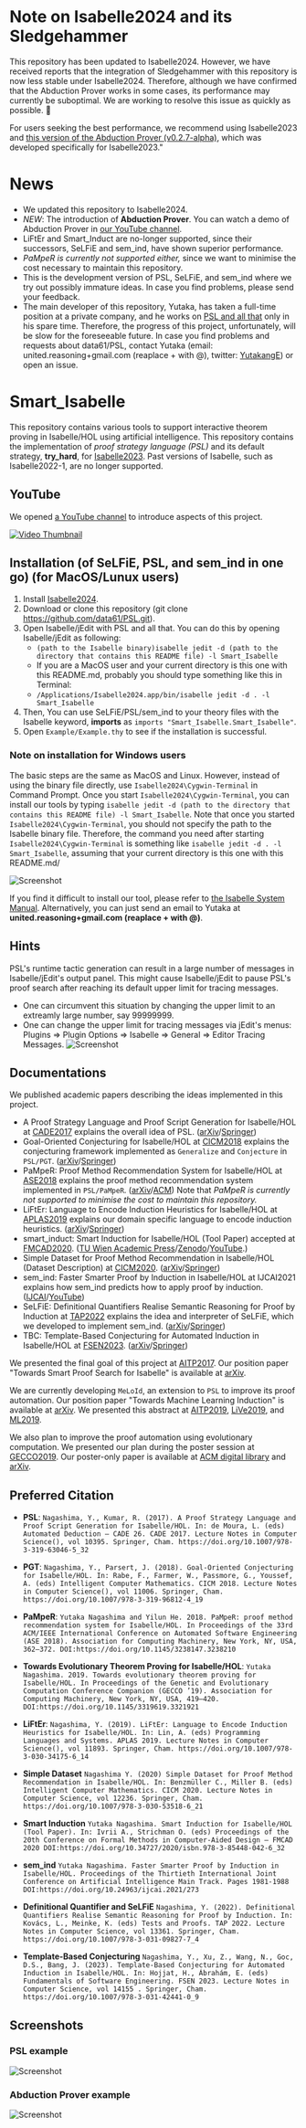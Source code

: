 # Note on Isabelle2024 and its Sledgehammer
This repository has been updated to Isabelle2024. However, we have received reports that the integration of Sledgehammer with this repository is now less stable under Isabelle2024. Therefore, although we have confirmed that the Abduction Prover works in some cases, its performance may currently be suboptimal. We are working to resolve this issue as quickly as possible. 🙇

For users seeking the best performance, we recommend using Isabelle2023 and [this version of the Abduction Prover (v0.2.7-alpha)](https://github.com/data61/PSL/releases/tag/v0.2.7-alpha), which was developed specifically for Isabelle2023."

# News
- We updated this repository to Isabelle2024.
- _NEW_: The introduction of **Abduction Prover**. You can watch a demo of Abduction Prover in [our YouTube channel](https://youtu.be/d7IXk0vB2p0).
- LiFtEr and Smart_Induct are no-longer supported, since their successors, SeLFiE and sem_ind, have shown superior performance.
- _PaMpeR is currently not supported either,_ since we want to minimise the cost necessary to maintain this repository. 
- This is the development version of PSL, SeLFiE, and sem_ind where we try out possibly immature ideas. In case you find problems, please send your feedback.
- The main developer of this repository, Yutaka, has taken a full-time position at a private company, and he works on [PSL and all that](https://github.com/data61/PSL/) only in his spare time. Therefore, the progress of this project, unfortunately, will be slow for the foreseeable future. In case you find problems and requests about data61/PSL, contact Yutaka (email: united.reasoning+gmail.com (reaplace + with @), twitter: [YutakangE](https://twitter.com/YutakangE)) or open an issue.

# Smart_Isabelle

This repository contains various tools to support interactive theorem proving in Isabelle/HOL using artificial intelligence.
This repository contains the implementation of *proof strategy language (PSL)* and its default strategy,
**try_hard**, for [Isabelle2023](https://isabelle.in.tum.de). Past versions of Isabelle, such as Isabelle2022-1, are no longer supported.

## YouTube

We opened [a YouTube channel](https://www.youtube.com/channel/UCjnY6hIaryOEgG92udvogAw/) to introduce aspects of this project.

[![Video Thumbnail](https://img.youtube.com/vi/rXU-lJxP_GI/maxresdefault.jpg)](https://www.youtube.com/watch?v=rXU-lJxP_GI)


## Installation (of SeLFiE, PSL, and sem_ind in one go) (for MacOS/Lunux users)
1. Install [Isabelle2024](https://isabelle.in.tum.de).
2. Download or clone this repository (git clone https://github.com/data61/PSL.git).
3. Open Isabelle/jEdit with PSL and all that. You can do this by opening Isabelle/jEdit as following:
   * `(path to the Isabelle binary)isabelle jedit -d (path to the directory that contains this README file) -l Smart_Isabelle`
   * If you are a MacOS user and your current directory is this one with this README.md, probably you should type something like this in Terminal:
   * `/Applications/Isabelle2024.app/bin/isabelle jedit -d . -l Smart_Isabelle`
4. Then, You can use SeLFiE/PSL/sem_ind to your theory files
   with the Isabelle keyword, **imports** as ``imports "Smart_Isabelle.Smart_Isabelle"``.
5. Open `Example/Example.thy` to see if the installation is successful.

### Note on installation for Windows users
The basic steps are the same as MacOS and Linux. 
However, instead of using the binary file directly, use `Isabelle2024\Cygwin-Terminal` in Command Prompt. Once you start `Isabelle2024\Cygwin-Terminal`, you can install our tools by typing `isabelle jedit -d (path to the directory that contains this README file) -l Smart_Isabelle`. Note that once you started `Isabelle2024\Cygwin-Terminal`, you should not specify the path to the Isabelle binary file. Therefore, the command you need after starting `Isabelle2024\Cygwin-Terminal` is something like `isabelle jedit -d . -l Smart_Isabelle`, assuming that your current directory is this one with this README.md/

![Screenshot](./image/screen_shot_import.png)

If you find it difficult to install our tool, please refer to [the Isabelle System Manual](https://isabelle.in.tum.de/doc/system.pdf). Alternatively, you can just send an email to Yutaka at **united.reasoning+gmail.com (reaplace + with @)**.

## Hints
PSL's runtime tactic generation can result in a large number of messages in Isabelle/jEdit's output panel.
This might cause Isabelle/jEdit to pause PSL's proof search after reaching its default upper limit for tracing messages.
- One can circumvent this situation by changing the upper limit to an extreamly large number, say 99999999.
- One can change the upper limit for tracing messages via jEdit's menus:
  Plugins => Plugin Options => Isabelle => General => Editor Tracing Messages.
![Screenshot](./image/tracing_messages.png)

## Documentations
We published academic papers describing the ideas implemented in this project.
- A Proof Strategy Language and Proof Script Generation for Isabelle/HOL at [CADE2017](http://www.cse.chalmers.se/~myreen/cade-26/) explains the overall idea of PSL. ([arXiv](https://arxiv.org/abs/1606.02941)/[Springer](https://doi.org/10.1007/978-3-319-63046-5_32))
- Goal-Oriented Conjecturing for Isabelle/HOL at [CICM2018](https://cicm-conference.org/2018/cicm.php) explains the conjecturing framework implemented as `Generalize` and `Conjecture` in `PSL/PGT`. ([arXiv](https://arxiv.org/abs/1806.04774)/[Springer](https://doi.org/10.1007/978-3-319-96812-4_19))
- PaMpeR: Proof Method Recommendation System for Isabelle/HOL at [ASE2018](http://ase2018.com) explains the proof method recommendation system implemented in `PSL/PaMpeR`. ([arXiv](https://arxiv.org/abs/1806.07239)/[ACM](http://doi.acm.org/10.1145/3238147.3238210)) Note that _PaMpeR is currently not supported to minimise the cost to maintain this repository._
- LiFtEr: Language to Encode Induction Heuristics for Isabelle/HOL at [APLAS2019](https://conf.researchr.org/home/aplas-2019) explains our domain specific language to encode induction heuristics. ([arXiv](https://arxiv.org/abs/1906.08084)/[Springer](https://doi.org/10.1007/978-3-030-34175-6_14))
- smart_induct: Smart Induction for Isabelle/HOL (Tool Paper) accepted at [FMCAD2020](https://fmcad.forsyte.at/FMCAD20/).  ([TU Wien Academic Press](https://doi.org/10.34727/2020/isbn.978-3-85448-042-6_32)/[Zenodo](https://doi.org/10.5281/zenodo.3960303)/[YouTube](https://youtu.be/iaH0Mx926CU).)
- Simple Dataset for Proof Method Recommendation in Isabelle/HOL (Dataset Description) at [CICM2020](https://cicm-conference.org/2020/cicm.php). ([arXiv](https://arxiv.org/abs/2004.10667)/[Springer](https://doi.org/10.1007/978-3-030-53518-6_21))
- sem_ind: Faster Smarter Proof by Induction in Isabelle/HOL at IJCAI2021 explains how sem_ind predicts how to apply proof by induction. ([IJCAI](https://doi.org/10.24963/ijcai.2021/273)/[YouTube](https://youtu.be/4umf8Zhjy7c))
- SeLFiE: Definitional Quantifiers Realise Semantic Reasoning for Proof by Induction at [TAP2022](https://easychair.org/smart-program/TAP22/) explains the idea and interpreter of SeLFiE, which we developed to implement sem_ind. ([arXiv](https://arxiv.org/abs/2010.10296)/[Springer](https://doi.org/10.1007/978-3-031-09827-7_4))
- TBC: Template-Based Conjecturing for Automated Induction in Isabelle/HOL at [FSEN2023](http://fsen.ir/2023/). ([arXiv](https://doi.org/10.48550/arXiv.2212.11151)/[Springer](https://doi.org/10.1007/978-3-031-42441-0_9))

We presented the final goal of this project at [AITP2017](http://aitp-conference.org/2017/). Our position paper "Towards Smart Proof Search for Isabelle" is available at [arXiv](https://arxiv.org/abs/1701.03037).

We are currently developing ``MeLoId``, an extension to `PSL` to improve its proof automation. Our position paper "Towards Machine Learning Induction" is available at [arXiv](https://arxiv.org/abs/1812.04088). We presented this abstract at [AITP2019](http://aitp-conference.org/2019/), [LiVe2019](https://www7.in.tum.de/~kretinsk/LiVe2019.html), and [ML2019](https://icfp19.sigplan.org/home/mlfamilyworkshop-2019).

We also plan to improve the proof automation using evolutionary computation. We presented our plan during the poster session at [GECCO2019](https://gecco-2019.sigevo.org/index.html/HomePage). Our poster-only paper is available at [ACM digital library](https://doi.org/10.1145/3319619.3321921) and [arXiv](https://arxiv.org/abs/1904.08468).

## Preferred Citation
- **PSL**: `Nagashima, Y., Kumar, R. (2017). A Proof Strategy Language and Proof Script Generation for Isabelle/HOL. In: de Moura, L. (eds) Automated Deduction – CADE 26. CADE 2017. Lecture Notes in Computer Science(), vol 10395. Springer, Cham. https://doi.org/10.1007/978-3-319-63046-5_32`

- **PGT**: `Nagashima, Y., Parsert, J. (2018). Goal-Oriented Conjecturing for Isabelle/HOL. In: Rabe, F., Farmer, W., Passmore, G., Youssef, A. (eds) Intelligent Computer Mathematics. CICM 2018. Lecture Notes in Computer Science(), vol 11006. Springer, Cham. https://doi.org/10.1007/978-3-319-96812-4_19`

- **PaMpeR**: `Yutaka Nagashima and Yilun He. 2018. PaMpeR: proof method recommendation system for Isabelle/HOL. In Proceedings of the 33rd ACM/IEEE International Conference on Automated Software Engineering (ASE 2018). Association for Computing Machinery, New York, NY, USA, 362–372. DOI:https://doi.org/10.1145/3238147.3238210`

- **Towards Evolutionary Theorem Proving for Isabelle/HOL**: `Yutaka Nagashima. 2019. Towards evolutionary theorem proving for Isabelle/HOL. In Proceedings of the Genetic and Evolutionary Computation Conference Companion (GECCO ’19). Association for Computing Machinery, New York, NY, USA, 419–420. DOI:https://doi.org/10.1145/3319619.3321921`

- **LiFtEr**: `Nagashima, Y. (2019). LiFtEr: Language to Encode Induction Heuristics for Isabelle/HOL. In: Lin, A. (eds) Programming Languages and Systems. APLAS 2019. Lecture Notes in Computer Science(), vol 11893. Springer, Cham. https://doi.org/10.1007/978-3-030-34175-6_14`

- **Simple Dataset**
`Nagashima Y. (2020) Simple Dataset for Proof Method Recommendation in Isabelle/HOL. In: Benzmüller C., Miller B. (eds) Intelligent Computer Mathematics. CICM 2020. Lecture Notes in Computer Science, vol 12236. Springer, Cham. https://doi.org/10.1007/978-3-030-53518-6_21`

- **Smart Induction**
`Yutaka Nagashima. Smart Induction for Isabelle/HOL (Tool Paper). In: Ivrii A., Strichman O. (eds) Proceedings of the 20th Conference on Formal Methods in Computer-Aided Design – FMCAD 2020 DOI:https://doi.org/10.34727/2020/isbn.978-3-85448-042-6_32`

- **sem_ind**
`Yutaka Nagashima. Faster Smarter Proof by Induction in Isabelle/HOL. Proceedings of the Thirtieth International Joint Conference on Artificial Intelligence Main Track. Pages 1981-1988 DOI:https://doi.org/10.24963/ijcai.2021/273`

- **Definitional Quantifier and SeLFiE**
`Nagashima, Y. (2022). Definitional Quantifiers Realise Semantic Reasoning for Proof by Induction. In: Kovács, L., Meinke, K. (eds) Tests and Proofs. TAP 2022. Lecture Notes in Computer Science, vol 13361. Springer, Cham. https://doi.org/10.1007/978-3-031-09827-7_4`

- **Template-Based Conjecturing**
`Nagashima, Y., Xu, Z., Wang, N., Goc, D.S., Bang, J. (2023). Template-Based Conjecturing for Automated Induction in Isabelle/HOL. In: Hojjat, H., Ábrahám, E. (eds) Fundamentals of Software Engineering. FSEN 2023. Lecture Notes in Computer Science, vol 14155 . Springer, Cham. https://doi.org/10.1007/978-3-031-42441-0_9`

## Screenshots
### PSL example
![Screenshot](./image/screen_shot_tall.png)

### Abduction Prover example
![Screenshot](./image/screenshot_abduction_prover.png)
